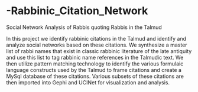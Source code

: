 # -Rabbinic_Citation_Network
Social Network Analysis of Rabbis quoting Rabbis in the Talmud

In this project we identify rabbinic citations in the Talmud and identify and analyze social networks based on these citations.  We synthesize a master list of rabbi names that exist in classic rabbinic literature of the late antiquity and use this list to tag rabbinic name references in the Talmudic text.  We then utilize  pattern matching technology to identify the various formulaic language constructs used by the Talmud to frame citations and create a MySql database of these citations.  Various subsets of these citations are then imported into Gephi and UCINet for visualization and analysis.
